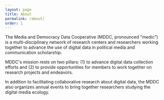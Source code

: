 ```yaml
---
layout: page
title: About
permalink: /about/
order: 1
---
```


The Media and Democracy Data Cooperative (MDDC, pronounced "medic") is a multi-disciplinary network of research centers and researchers working together to advance the use of digital data in political media and communication scholarship.  

MDDC's mission rests on two pillars: (1) to advance digital data collection efforts and (2) to provide opportunities for members to work together on research projects and endeavors.  

In addition to facilitating collaborative research about digital data, the MDDC also organizes annual events to bring together researchers studying the digital media ecology.  
